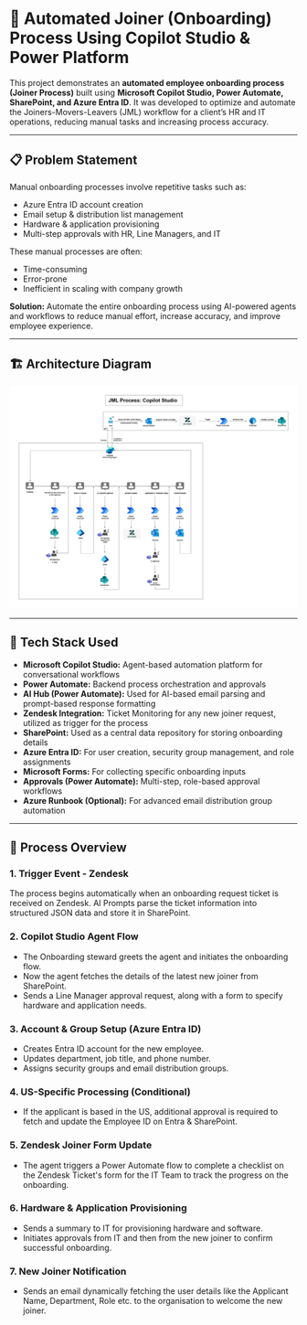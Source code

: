 # 🚀 Automated Joiner (Onboarding) Process Using Copilot Studio & Power Platform

This project demonstrates an **automated employee onboarding process (Joiner Process)** built using **Microsoft Copilot Studio, Power Automate, SharePoint, and Azure Entra ID**. It was developed to optimize and automate the Joiners-Movers-Leavers (JML) workflow for a client’s HR and IT operations, reducing manual tasks and increasing process accuracy.

---

## 📋 Problem Statement

Manual onboarding processes involve repetitive tasks such as:
- Azure Entra ID account creation  
- Email setup & distribution list management  
- Hardware & application provisioning  
- Multi-step approvals with HR, Line Managers, and IT

These manual processes are often:
- Time-consuming  
- Error-prone  
- Inefficient in scaling with company growth  

**Solution:** Automate the entire onboarding process using AI-powered agents and workflows to reduce manual effort, increase accuracy, and improve employee experience.

---

## 🏗️ Architecture Diagram

![Architecture Diagram](/Architecture_Diagram.jpg)

---

## 🔧 Tech Stack Used
- **Microsoft Copilot Studio:** Agent-based automation platform for conversational workflows  
- **Power Automate:** Backend process orchestration and approvals  
- **AI Hub (Power Automate):** Used for AI-based email parsing and prompt-based response formatting 
- **Zendesk Integration:** Ticket Monitoring for any new joiner request, utilized as trigger for the process 
- **SharePoint:** Used as a central data repository for storing onboarding details  
- **Azure Entra ID:** For user creation, security group management, and role assignments  
- **Microsoft Forms:** For collecting specific onboarding inputs  
- **Approvals (Power Automate):** Multi-step, role-based approval workflows  
- **Azure Runbook (Optional):** For advanced email distribution group automation


---

## 🔄 Process Overview

### 1. **Trigger Event - Zendesk**
The process begins automatically when an onboarding request ticket is received on Zendesk. AI Prompts parse the ticket information into structured JSON data and store it in SharePoint.

### 2. **Copilot Studio Agent Flow**
- The Onboarding steward greets the agent and initiates the onboarding flow.
- Now the agent fetches the details of the latest new joiner from SharePoint.
- Sends a Line Manager approval request, along with a form to specify hardware and application needs.

### 3. **Account & Group Setup (Azure Entra ID)**
- Creates Entra ID account for the new employee.
- Updates department, job title, and phone number.
- Assigns security groups and email distribution groups.

### 4. **US-Specific Processing (Conditional)**
- If the applicant is based in the US, additional approval is required to fetch and update the Employee ID on Entra & SharePoint.

### 5. **Zendesk Joiner Form Update**
- The agent triggers a Power Automate flow to complete a checklist on the Zendesk Ticket's form for the IT Team to track the progress on the onboarding.

### 6. **Hardware & Application Provisioning**
- Sends a summary to IT for provisioning hardware and software.
- Initiates approvals from IT and then from the new joiner to confirm successful onboarding.

### 7. **New Joiner Notification**
- Sends an email dynamically fetching the user details like the Applicant Name, Department, Role etc. to the organisation to welcome the new joiner.
